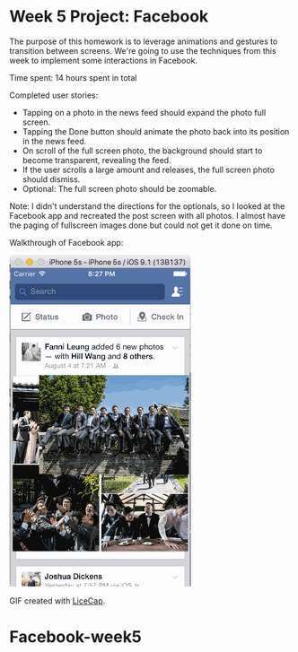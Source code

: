 # Week 5 Project: Facebook

The purpose of this homework is to leverage animations and gestures to transition between screens. We're going to use the techniques from this week to implement some interactions in Facebook.

Time spent: 14 hours spent in total

Completed user stories:

* Tapping on a photo in the news feed should expand the photo full screen.
* Tapping the Done button should animate the photo back into its position in the news feed.
* On scroll of the full screen photo, the background should start to become transparent, revealing the feed.
* If the user scrolls a large amount and releases, the full screen photo should dismiss.
* Optional: The full screen photo should be zoomable.

Note: I didn't understand the directions for the optionals, so I looked at the Facebook app and recreated the post screen with all photos. I almost have the paging of fullscreen images done but could not get it done on time.


Walkthrough of Facebook app:

![Video Walkthrough](assignment5-facebook.gif)

GIF created with [LiceCap](http://www.cockos.com/licecap/).

# Facebook-week5
